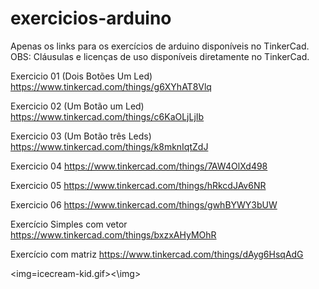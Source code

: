 # exercicios-arduino
Apenas os links para os exercícios de arduino disponíveis no TinkerCad.
OBS: Cláusulas e licenças de uso disponíveis diretamente no TinkerCad.




   Exercicio 01 (Dois Botões Um Led)
   	 https://www.tinkercad.com/things/g6XYhAT8Vlq
	
   Exercicio 02 (Um Botão um Led)
         https://www.tinkercad.com/things/c6KaOLjLjIb
	 
   Exercicio 03 (Um Botão três Leds)	 
	 https://www.tinkercad.com/things/k8mknIqtZdJ
	
   Exercicio 04
	 https://www.tinkercad.com/things/7AW4OlXd498
	 
   Exercicio 05
	 https://www.tinkercad.com/things/hRkcdJAv6NR
	
   Exercicio 06
         https://www.tinkercad.com/things/gwhBYWY3bUW

	


Exercício Simples com vetor
https://www.tinkercad.com/things/bxzxAHyMOhR

Exercício com matriz
https://www.tinkercad.com/things/dAyg6HsqAdG



<img=icecream-kid.gif><\img>
